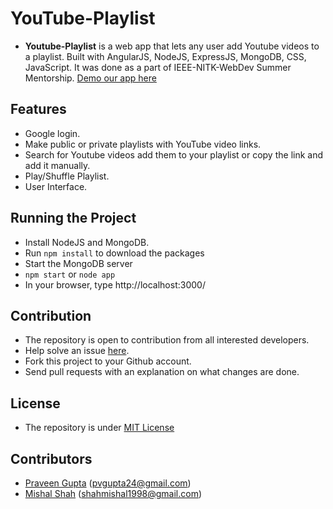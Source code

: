 # YouTube-Playlist
- **Youtube-Playlist** is a web app that lets any user add Youtube videos to a playlist. Built with AngularJS, NodeJS, ExpressJS, MongoDB, CSS, JavaScript. It was done as a part of IEEE-NITK-WebDev Summer Mentorship. [Demo our app here](https://playutube.herokuapp.com)

## Features
- Google login.
- Make public or private playlists with YouTube video links.
- Search for Youtube videos add them to your playlist or copy the link and add it manually.
- Play/Shuffle Playlist.
- User Interface.

## Running the Project
- Install NodeJS and MongoDB.
- Run ```npm install``` to download the packages
- Start the MongoDB server
- ```npm start``` or ```node app```
- In your browser, type http://localhost:3000/

## Contribution
- The repository is open to contribution from all interested developers.
- Help solve an issue [here](https://github.com/pvgupta24/Youtube-Playlist/issues).
- Fork this project to your Github account.
- Send pull requests with an explanation on what changes are done.

## License
- The repository is under [MIT License](https://github.com/pvgupta24/Youtube-Playlist/blob/master/LICENSE)

## Contributors
- [Praveen Gupta](https://github.com/pvgupta24) (pvgupta24@gmail.com)
- [Mishal Shah](https://github.com/mishal23) (shahmishal1998@gmail.com)
